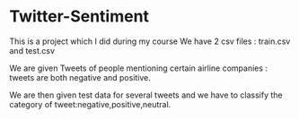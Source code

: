 # Twitter-Sentiment
This is a project which I did  during my course
We have 2 csv files : train.csv and test.csv

We are given Tweets of people mentioning certain airline companies : tweets are both negative and positive.

We are then given test data for several tweets and we have to classify the category of tweet:negative,positive,neutral.
